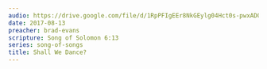 ```yaml
---
audio: https://drive.google.com/file/d/1RpPFIgEEr8NkGEylg04Hct0s-pwxAD0n/view
date: 2017-08-13
preacher: brad-evans
scripture: Song of Solomon 6:13
series: song-of-songs
title: Shall We Dance?
---
```

